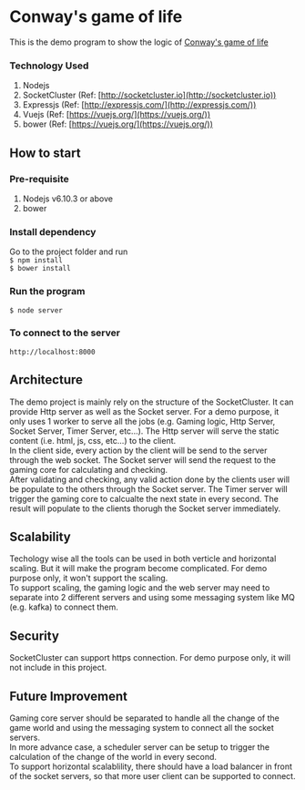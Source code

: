 # Conway's game of life  

This is the demo program to show the logic of [Conway's game of life](https://en.wikipedia.org/wiki/Conway%27s_Game_of_Life)  

### Technology Used   
1. Nodejs  
2. SocketCluster (Ref: [http://socketcluster.io](http://socketcluster.io))  
3. Expressjs (Ref: [http://expressjs.com/](http://expressjs.com/))
4. Vuejs (Ref: [https://vuejs.org/](https://vuejs.org/))  
5. bower (Ref: [https://vuejs.org/](https://vuejs.org/))  

## How to start 
### Pre-requisite  
1. Nodejs v6.10.3 or above  
2. bower  

### Install dependency  
Go to the project folder and run  
`$ npm install`  
`$ bower install`

### Run the program  
`$ node server`  

### To connect to the server
`http://localhost:8000`  

## Architecture  
The demo project is mainly rely on the structure of the SocketCluster. It can provide Http server as well as the Socket server.
For a demo purpose, it only uses 1 worker to serve all the jobs (e.g. Gaming logic, Http Server, Socket Server, Timer Server, etc...). The Http server will serve the static content (i.e. html, js, css, etc...) to the client.   
In the client side, every action by the client will be send to the server through the web socket. The Socket server will send the request to the gaming core for calculating and checking.  
After validating and checking, any valid action done by the clients user will be populate to the others through the Socket server.
The Timer server will trigger the gaming core to calcualte the next state in every second. The result will populate to the clients thorugh the Socket server immediately.  

## Scalability  
Techology wise all the tools can be used in both verticle and horizontal scaling. But it will make the program become complicated. For demo purpose only, it won't support the scaling.   
To support scaling, the gaming logic and the web server may need to separate into 2 different servers and using some messaging system like MQ (e.g. kafka) to connect them.

## Security 
SocketCluster can support https connection. For demo purpose only, it will not include in this project.  

## Future Improvement   
Gaming core server should be separated to handle all the change of the game world and using the messaging system to connect all the socket servers.   
In more advance case, a scheduler server can be setup to trigger the calculation of the change of the world in every second.  
To support horizontal scalablility, there should have a load balancer in front of the socket servers, so that more user client can be supported to connect.